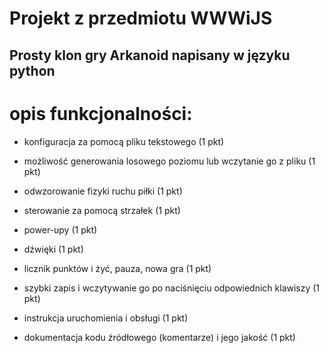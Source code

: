 # Projekt z przedmiotu WWWiJS

## Prosty klon gry Arkanoid napisany w języku python

# opis funkcjonalności:
- konfiguracja za pomocą pliku tekstowego (1 pkt)
- możliwość generowania losowego poziomu lub wczytanie go z pliku (1 pkt)
- odwzorowanie fizyki ruchu piłki (1 pkt)
- sterowanie za pomocą strzałek (1 pkt)
- power-upy (1 pkt)
- dźwięki (1 pkt)
- licznik punktów i żyć, pauza, nowa gra (1 pkt)
- szybki zapis i wczytywanie go po naciśnięciu odpowiednich klawiszy (1 pkt)

- instrukcja uruchomienia i obsługi (1 pkt)
- dokumentacja kodu źródłowego (komentarze) i jego jakość (1 pkt)
